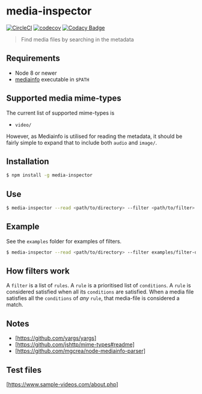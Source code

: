 # media-inspector

[![CircleCI](https://circleci.com/gh/rasmuslp/media-inspector.svg?style=shield&circle-token=21fe02e13458f4ce20cd844453b47dbb540f32d8)](https://circleci.com/gh/rasmuslp/media-inspector)
[![codecov](https://codecov.io/gh/rasmuslp/media-inspector/branch/master/graph/badge.svg?token=W1WmybGFxx)](https://codecov.io/gh/rasmuslp/media-inspector)
[![Codacy Badge](https://api.codacy.com/project/badge/Grade/b17230f59081472092c5578031885b37)](https://www.codacy.com?utm_source=github.com&amp;utm_medium=referral&amp;utm_content=rasmuslp/media-inspector&amp;utm_campaign=Badge_Grade)

> Find media files by searching in the metadata

## Requirements
  * Node 8 or newer
  * [mediainfo](https://mediaarea.net/en/MediaInfo) executable in `$PATH`

## Supported media mime-types
The current list of supported mime-types is
* `video/`

However, as Mediainfo is utilised for reading the metadata, it should be fairly simple to expand that to include both `audio` and `image/`.

## Installation
```bash
$ npm install -g media-inspector
```

## Use
```bash
$ media-inspector --read <path/to/directory> --filter <path/to/filter>
```

## Example
See the `examples` folder for examples of filters.
```bash
$ media-inspector --read <path/to/directory> --filter examples/filter-default.json --include-auxiliary --verbose
```
## How filters work
A `filter` is a list of `rules`. A `rule` is a prioritised list of `conditions`.
A `rule` is considered satisfied when all its `conditions` are satisfied.
When a media file satisfies all the `conditions` of *any* `rule`, that media-file is considered a match.

## Notes

  * [https://github.com/yargs/yargs]
  * [https://github.com/jshttp/mime-types#readme]
  * [https://github.com/mgcrea/node-mediainfo-parser]

## Test files
[https://www.sample-videos.com/about.php]

